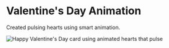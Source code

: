 # Valentine's Day Animation
Created pulsing hearts using smart animation.

![Happy Valentine's Day card using animated hearts that pulse](https://raw.githubusercontent.com/kalieblair1515/vday-anm/main/vday-anm.gif)
